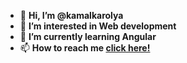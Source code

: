 - 👋 <b> Hi, I’m @kamalkarolya </b>
- 👀 <b>I’m interested in Web development</b>
- 🌱 <b>I’m currently learning Angular</b>
- 📫 <b>How to reach me <a href=" kamalkarolya@gmail.com" >click here! </a></b>
<!-- - 💞️ <b>I’m looking to collaborate on any project </b>  -->
<!---
kamalkarolya/kamalkarolya is a ✨ special ✨ repository because its `README.md` (this file) appears on your GitHub profile.
You can click the Preview link to take a look at your changes.
--->

